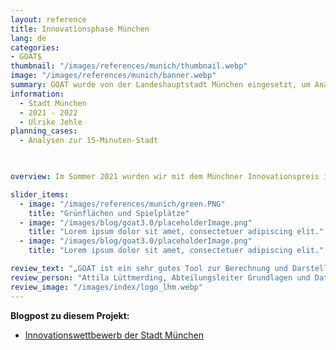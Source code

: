```yaml
---
layout: reference
title: Innovationsphase München
lang: de
categories:
- GOAT$
thumbnail: "/images/references/munich/thumbnail.webp"
image: "/images/references/munich/banner.webp"
summary: GOAT wurde von der Landeshauptstadt München eingesetzt, um Analysen rund um die 15-Minuten-Stadt durchzuführen. 
information:
  - Stadt München
  - 2021 - 2022
  - Ulrike Jehle
planning_cases:
  - Analysen zur 15-Minuten-Stadt 

  

overview: Im Sommer 2021 wurden wir mit dem Münchner Innovationspreis in der Kategorie „Emissionsfreie Mobilität in München“ ausgezeichnet. Im Anschluss folgte eine 1-jährige Innovationsphase, in der GOAT in verschiedenen Referaten der Landeshauptstadt München eingesetzt wurde, um verschiedenste Analysen rund um die 15-Minuten-Stadt durchzuführen. 

slider_items:
  - image: "/images/references/munich/green.PNG"
    title: "Grünflächen und Spielplätze"
  - image: "/images/blog/goat3.0/placeholderImage.png"
    title: "Lorem ipsum dolor sit amet, consectetuer adipiscing elit."
  - image: "/images/blog/goat3.0/placeholderImage.png"
    title: "Lorem ipsum dolor sit amet, consectetuer adipiscing elit."

review_text: "„GOAT ist ein sehr gutes Tool zur Berechnung und Darstellung von Erreichbarkeiten in der Verkehrs- und Stadtplanung.”"
review_person: "Attila Lüttmerding, Abteilungsleiter Grundlagen und Daten, Mobilitätsreferat, Landeshauptstadt München"
review_image: "/images/index/logo_lhm.webp"
---
```



**Blogpost zu diesem Projekt:**
- [Innovationswettbewerb der Stadt München](../../posts/2021-08-06-innovationswettbewerb-der-stadt-munchen/ "Innovationswettbewerb der Stadt München")

